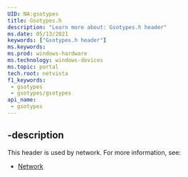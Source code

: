 ```yaml
---
UID: NA:gsotypes
title: Gsotypes.h
description: "Learn more about: Gsotypes.h header"
ms.date: 05/13/2021
keywords: ["Gsotypes.h header"]
ms.keywords: 
ms.prod: windows-hardware
ms.technology: windows-devices
ms.topic: portal
tech.root: netvista
f1_keywords:
 - gsotypes
 - gsotypes/gsotypes
api_name:
 - gsotypes
---
```



## -description

This header is used by network. For more information, see:

- [Network](../_netvista/index.md)

